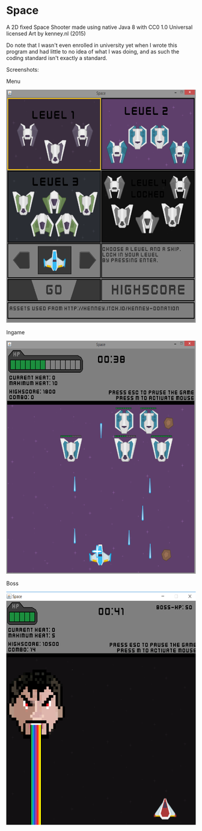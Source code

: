 # Space
A 2D fixed Space Shooter made using native Java 8 with CC0 1.0 Universal licensed Art by kenney.nl (2015)

Do note that I wasn't even enrolled in university yet when I wrote this program and had little to no idea of what I was doing, and as such the coding standard isn't exactly a standard.

Screenshots:

Menu

<img src="https://raw.githubusercontent.com/CharlieKolb/Space/master/spaceScreenshot3.png" alt="Menu" width="600" height="620">

Ingame

<img src="https://raw.githubusercontent.com/CharlieKolb/Space/master/spaceScreenshot2.png" alt="Menu" width="600" height="620">

Boss

<img src="https://raw.githubusercontent.com/CharlieKolb/Space/master/boss_headhunter.PNG" alt="Menu" width="600" height="620">
